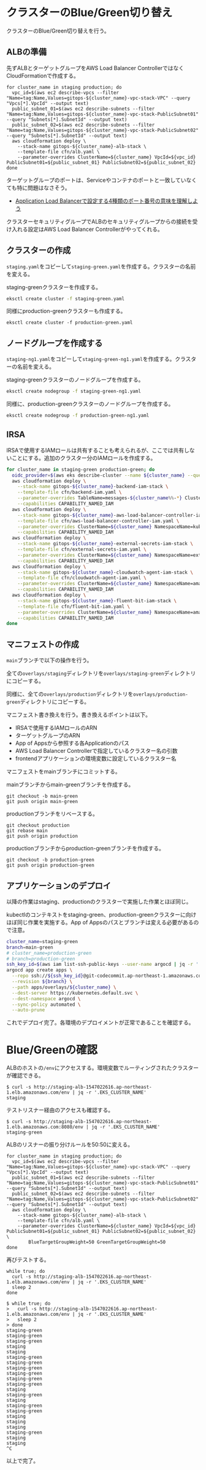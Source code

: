 # クラスターのBlue/Green切り替え

クラスターのBlue/Green切り替えを行う。

## ALBの準備

先ずALBとターゲットグループをAWS Load Balancer ControllerではなくCloudFormationで作成する。

```shell
for cluster_name in staging production; do
  vpc_id=$(aws ec2 describe-vpcs --filter "Name=tag:Name,Values=gitops-${cluster_name}-vpc-stack-VPC" --query "Vpcs[*].VpcId" --output text)
  public_subnet_01=$(aws ec2 describe-subnets --filter "Name=tag:Name,Values=gitops-${cluster_name}-vpc-stack-PublicSubnet01" --query "Subnets[*].SubnetId" --output text)
  public_subnet_02=$(aws ec2 describe-subnets --filter "Name=tag:Name,Values=gitops-${cluster_name}-vpc-stack-PublicSubnet02" --query "Subnets[*].SubnetId" --output text)
  aws cloudformation deploy \
    --stack-name gitops-${cluster_name}-alb-stack \
    --template-file cfn/alb.yaml \
    --parameter-overrides ClusterName=${cluster_name} VpcId=${vpc_id} PublicSubnet01=${public_subnet_01} PublicSubnet02=${public_subnet_02}
done
```

ターゲットグループのポートは、Serviceやコンテナのポートと一致していなくても特に問題はなさそう。

- [Application Load Balancerで設定する4種類のポート番号の意味を理解しよう](https://dev.classmethod.jp/articles/aws-alb-port/)

クラスターセキュリティグループでALBのセキュリティグループからの接続を受け入れる設定はAWS Load Balancer Controllerがやってくれる。

## クラスターの作成

`staging.yaml`をコピーして`staging-green.yaml`を作成する。クラスターの名前を変える。

staging-greenクラスターを作成する。

```sh
eksctl create cluster -f staging-green.yaml
```

同様にproduction-greenクラスターも作成する。

```
eksctl create cluster -f production-green.yaml
```

## ノードグループを作成する

`staging-ng1.yaml`をコピーして`staging-green-ng1.yaml`を作成する。クラスターの名前を変える。

staging-greenクラスターのノードグループを作成する。

```sh
eksctl create nodegroup -f staging-green-ng1.yaml
```

同様に、production-greenクラスターのノードグループを作成する。

```sh
eksctl create nodegroup -f production-green-ng1.yaml
```

## IRSA

IRSAで使用するIAMロールは共有することも考えられるが、ここでは共有しないことにする。追加のクラスター分のIAMロールを作成する。

```sh
for cluster_name in staging-green production-green; do
  oidc_provider=$(aws eks describe-cluster --name ${cluster_name} --query "cluster.identity.oidc.issuer" --output text | sed -e "s/^https:\/\///")
  aws cloudformation deploy \
    --stack-name gitops-${cluster_name}-backend-iam-stack \
    --template-file cfn/backend-iam.yaml \
    --parameter-overrides TableName=messages-${cluster_name%%-*} ClusterName=${cluster_name} NamespaceName=backend ServiceAccountName=backend OidcProvider=${oidc_provider} \
    --capabilities CAPABILITY_NAMED_IAM
  aws cloudformation deploy \
    --stack-name gitops-${cluster_name}-aws-load-balancer-controller-iam-stack \
    --template-file cfn/aws-load-balancer-controller-iam.yaml \
    --parameter-overrides ClusterName=${cluster_name} NamespaceName=kube-system ServiceAccountName=aws-load-balancer-controller OidcProvider=${oidc_provider} \
    --capabilities CAPABILITY_NAMED_IAM
  aws cloudformation deploy \
    --stack-name gitops-${cluster_name}-external-secrets-iam-stack \
    --template-file cfn/external-secrets-iam.yaml \
    --parameter-overrides ClusterName=${cluster_name} NamespaceName=external-secrets ServiceAccountName=external-secrets OidcProvider=${oidc_provider} \
    --capabilities CAPABILITY_NAMED_IAM
  aws cloudformation deploy \
    --stack-name gitops-${cluster_name}-cloudwatch-agent-iam-stack \
    --template-file cfn/cloudwatch-agent-iam.yaml \
    --parameter-overrides ClusterName=${cluster_name} NamespaceName=amazon-cloudwatch ServiceAccountName=cloudwatch-agent OidcProvider=${oidc_provider} \
    --capabilities CAPABILITY_NAMED_IAM
  aws cloudformation deploy \
    --stack-name gitops-${cluster_name}-fluent-bit-iam-stack \
    --template-file cfn/fluent-bit-iam.yaml \
    --parameter-overrides ClusterName=${cluster_name} NamespaceName=amazon-cloudwatch ServiceAccountName=fluent-bit OidcProvider=${oidc_provider} \
    --capabilities CAPABILITY_NAMED_IAM
done
```

## マニフェストの作成

`main`ブランチで以下の操作を行う。

全ての`overlays/staging`ディレクトリを`overlays/staging-green`ディレクトリにコピーする。

同様に、全ての`overlays/production`ディレクトリを`overlays/production-green`ディレクトリにコピーする。

マニフェスト書き換えを行う。書き換えるポイントは以下。

- IRSAで使用するIAMロールのARN
- ターゲットグループのARN
- App of Appsから参照する各Applicationのパス
- AWS Load Balancer Controllerで指定しているクラスター名の引数
- frontendアプリケーションの環境変数に設定しているクラスター名

マニフェストをmainブランチにコミットする。

mainブランチからmain-greenブランチを作成する。

```shell
git checkout -b main-green
git push origin main-green
```

productionブランチをリベースする。

```shell
git checkout production
git rebase main
git push origin production
```

productionブランチからproduction-greenブランチを作成する。

```shell
git checkout -b production-green
git push origin production-green
```

## アプリケーションのデプロイ

以降の作業はstaging、productionのクラスターで実施した作業とほぼ同じ。

kubectlのコンテキストをstaging-green、production-greenクラスターに向けほぼ同じ作業を実施する。App of Appsのパスとブランチは変える必要があるので注意。

```sh
cluster_name=staging-green
branch=main-green
# cluster_name=production-green
# branch=production-green
ssh_key_id=$(aws iam list-ssh-public-keys --user-name argocd | jq -r '.SSHPublicKeys[].SSHPublicKeyId')
argocd app create apps \
  --repo ssh://${ssh_key_id}@git-codecommit.ap-northeast-1.amazonaws.com/v1/repos/infra \
  --revision ${branch} \
  --path apps/overlays/${cluster_name} \
  --dest-server https://kubernetes.default.svc \
  --dest-namespace argocd \
  --sync-policy automated \
  --auto-prune
```

これでデプロイ完了。各環境のデプロイメントが正常であることを確認する。

# Blue/Greenの確認

ALBのホストの`/env`にアクセスする。環境変数でルーティングされたクラスターが確認できる。

```shell
$ curl -s http://staging-alb-1547022616.ap-northeast-1.elb.amazonaws.com/env | jq -r '.EKS_CLUSTER_NAME'
staging
```

テストリスナー経由のアクセスも確認する。

```shell
$ curl -s http://staging-alb-1547022616.ap-northeast-1.elb.amazonaws.com:8080/env | jq -r '.EKS_CLUSTER_NAME'
staging-green
```

ALBのリスナーの振り分けルールを50:50に変える。

```shell
for cluster_name in staging production; do
  vpc_id=$(aws ec2 describe-vpcs --filter "Name=tag:Name,Values=gitops-${cluster_name}-vpc-stack-VPC" --query "Vpcs[*].VpcId" --output text)
  public_subnet_01=$(aws ec2 describe-subnets --filter "Name=tag:Name,Values=gitops-${cluster_name}-vpc-stack-PublicSubnet01" --query "Subnets[*].SubnetId" --output text)
  public_subnet_02=$(aws ec2 describe-subnets --filter "Name=tag:Name,Values=gitops-${cluster_name}-vpc-stack-PublicSubnet02" --query "Subnets[*].SubnetId" --output text)
  aws cloudformation deploy \
    --stack-name gitops-${cluster_name}-alb-stack \
    --template-file cfn/alb.yaml \
    --parameter-overrides ClusterName=${cluster_name} VpcId=${vpc_id} PublicSubnet01=${public_subnet_01} PublicSubnet02=${public_subnet_02} \
        BlueTargetGroupWeight=50 GreenTargetGroupWeight=50
done
```

再びテストする。

```shell
while true; do
  curl -s http://staging-alb-1547022616.ap-northeast-1.elb.amazonaws.com/env | jq -r '.EKS_CLUSTER_NAME'
  sleep 2
done
```

```shell
$ while true; do
>   curl -s http://staging-alb-1547022616.ap-northeast-1.elb.amazonaws.com/env | jq -r '.EKS_CLUSTER_NAME'
>   sleep 2
> done
staging-green
staging-green
staging-green
staging
staging
staging-green
staging-green
staging-green
staging-green
staging-green
staging-green
staging
staging-green
staging
staging-green
staging-green
staging
staging
staging
staging-green
staging
staging
^C
```

以上で完了。
